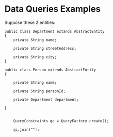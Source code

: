 # Data Queries Examples #

Suppose these 2 entities:

```
public Class Department extands AbstractEntity 
{
    private String name;

    private String streetAddress;

    private String city;
}
```

```
public class Person extends AbstractEntity 
{

    private String name;

    private String personId;

    private Department department;

}
```




```

    QueryConstraints qc = QueryFactory.create();

    qc.join("");

```